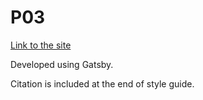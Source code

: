 # P03

[Link to the site](pdelfan.github.io)

Developed using Gatsby. 

Citation is included at the end of style guide.